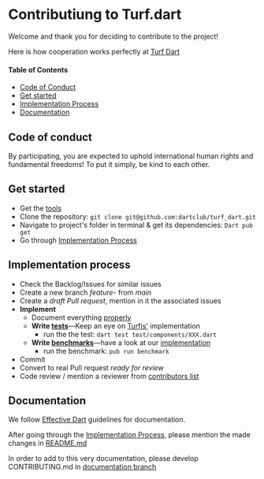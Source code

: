 # Contributiung to Turf.dart

Welcome and thank you for deciding to contribute to the project!

Here is how cooperation works perfectly at [Turf Dart](https://github.com/dartclub/turf_dart)
#### Table of Contents
  - [Code of Conduct](#code-of-conduct)
  - [Get started](#get-started)
  - [Implementation Process](#implementation-process)
  - [Documentation](#documentation)

## Code of conduct
By participating, you are expected to uphold international human rights and fundamental freedoms!
To put it simply, be kind to each other. 

## Get started
- Get the [tools](https://dart.dev/tools)
- Clone the repository: ```git clone git@github.com:dartclub/turf_dart.git```
- Navigate to project's folder in terminal & get its dependencies:  ```Dart pub get```
- Go through [Implementation Process](#implementation-process)

## Implementation process
- Check the Backlog/Issues for similar issues
- Create a new branch _feature-_ from _main_
- Create a _draft Pull request_, mention in it the associated issues
- **Implement**
  - Document everything [properly](#documentation)
  - **Write [tests](https://dart.dev/guides/testing)**―Keep an eye on [Turfjs'](https://github.com/Turfjs/turf) implementation
    - run the the test: ```dart test test/components/XXX.dart```
  - **Write [benchmarks](https://pub.dev/packages/benchmark)**―have a look at our [implementation](https://github.com/dartclub/turf_dart/tree/main/benchmark)
    - run the benchmark: ```pub run benchmark```
- Commit
- Convert to real Pull request _ready for review_
- Code review / mention a reviewer from [contributors list](https://github.com/dartclub/turf_dart/graphs/contributors) 


## Documentation
We follow [Effective Dart](https://dart.dev/guides/language/effective-dart/documentation) guidelines for documentation.

After going through the [Implementation Process](#implementation-process), please mention the made changes in [README.md](https://github.com/dartclub/turf_dart/blob/main/README.md)

In order to add to this very documentation, please develop CONTRIBUTING.md in [documentation branch](https://github.com/dartclub/turf_dart/tree/documentation)
